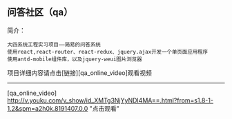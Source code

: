 问答社区（qa）
-------
简介：
```
大四系统工程实习项目——简易的问答系统
使用react,react-router、react-redux、jquery.ajax开发一个单页面应用程序
使用antd-mobile组件库，以及jquery-weui图片浏览器
```

项目详细内容请点击[链接][qa_online_video]观看视频





--------------------------------
[qa_online_video] http://v.youku.com/v_show/id_XMTg3NjYyNDI4MA==.html?from=s1.8-1-1.2&spm=a2h0k.8191407.0.0 "点击观看"
